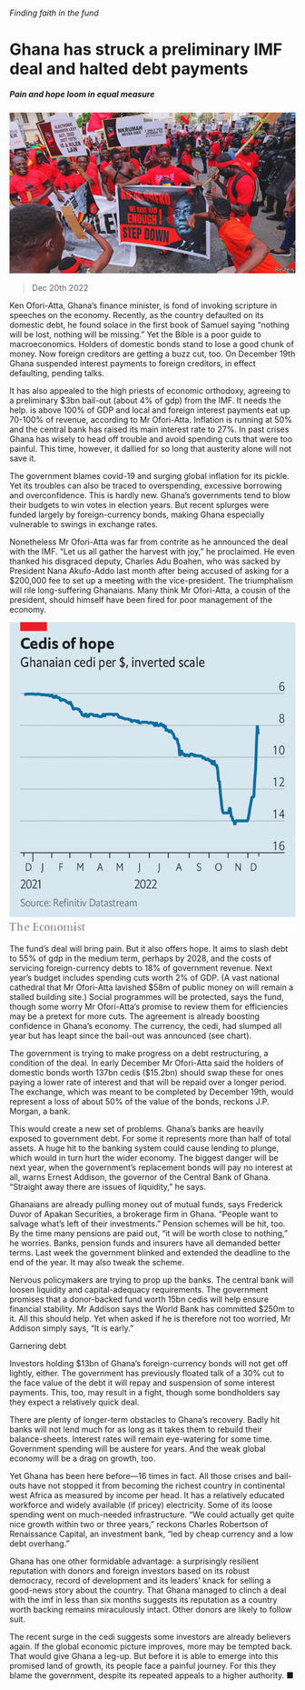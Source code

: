 ###### Finding faith in the fund

# Ghana has struck a preliminary IMF deal and halted debt payments 

##### Pain and hope loom in equal measure 

![image](images/20221224_MAP001.jpg) 

> Dec 20th 2022 

Ken Ofori-Atta, Ghana’s finance minister, is fond of invoking scripture in speeches on the economy. Recently, as the country defaulted on its domestic debt, he found solace in the first book of Samuel saying “nothing will be lost, nothing will be missing.” Yet the Bible is a poor guide to macroeconomics. Holders of domestic bonds stand to lose a good chunk of money. Now foreign creditors are getting a buzz cut, too. On December 19th Ghana suspended interest payments to foreign creditors, in effect defaulting, pending talks. 

It has also appealed to the high priests of economic orthodoxy, agreeing to a preliminary $3bn bail-out (about 4% of gdp) from the IMF. It needs the help.  is above 100% of GDP and local and foreign interest payments eat up 70-100% of revenue, according to Mr Ofori-Atta. Inflation is running at 50% and the central bank has raised its main interest rate to 27%. In past crises Ghana has wisely  to head off trouble and avoid spending cuts that were too painful. This time, however, it dallied for so long that austerity alone will not save it. 

The government blames covid-19 and surging global inflation for its pickle. Yet its troubles can also be traced to overspending, excessive borrowing and overconfidence. This is hardly new. Ghana’s governments tend to blow their budgets to win votes in election years. But recent splurges were funded largely by foreign-currency bonds, making Ghana especially vulnerable to swings in exchange rates. 

Nonetheless Mr Ofori-Atta was far from contrite as he announced the deal with the IMF. “Let us all gather the harvest with joy,” he proclaimed. He even thanked his disgraced deputy, Charles Adu Boahen, who was sacked by President Nana Akufo-Addo last month after being accused of asking for a $200,000 fee to set up a meeting with the vice-president. The triumphalism will rile long-suffering Ghanaians. Many think Mr Ofori-Atta, a cousin of the president, should himself have been fired for poor management of the economy.

![image](images/20221224_MAC220.png) 


The fund’s deal will bring pain. But it also offers hope. It aims to slash debt to 55% of gdp in the medium term, perhaps by 2028, and the costs of servicing foreign-currency debts to 18% of government revenue. Next year’s budget includes spending cuts worth 2% of GDP. (A vast national cathedral that Mr Ofori-Atta lavished $58m of public money on will remain a stalled building site.) Social programmes will be protected, says the fund, though some worry Mr Ofori-Atta’s promise to review them for efficiencies may be a pretext for more cuts. The agreement is already boosting confidence in Ghana’s economy. The currency, the cedi, had slumped all year but has leapt since the bail-out was announced (see chart).

The government is trying to make progress on a debt restructuring, a condition of the deal. In early December Mr Ofori-Atta said the holders of domestic bonds worth 137bn cedis ($15.2bn) should swap these for ones paying a lower rate of interest and that will be repaid over a longer period. The exchange, which was meant to be completed by December 19th, would represent a loss of about 50% of the value of the bonds, reckons J.P. Morgan, a bank.

This would create a new set of problems. Ghana’s banks are heavily exposed to government debt. For some it represents more than half of total assets. A huge hit to the banking system could cause lending to plunge, which would in turn hurt the wider economy. The biggest danger will be next year, when the government’s replacement bonds will pay no interest at all, warns Ernest Addison, the governor of the Central Bank of Ghana. “Straight away there are issues of liquidity,” he says. 

Ghanaians are already pulling money out of mutual funds, says Frederick Duvor of Apakan Securities, a brokerage firm in Ghana. “People want to salvage what’s left of their investments.” Pension schemes will be hit, too. By the time many pensions are paid out, “it will be worth close to nothing,” he worries. Banks, pension funds and insurers have all demanded better terms. Last week the government blinked and extended the deadline to the end of the year. It may also tweak the scheme. 

Nervous policymakers are trying to prop up the banks. The central bank will loosen liquidity and capital-adequacy requirements. The government promises that a donor-backed fund worth 15bn cedis will help ensure financial stability. Mr Addison says the World Bank has committed $250m to it. All this should help. Yet when asked if he is therefore not too worried, Mr Addison simply says, “It is early.”

Garnering debt

Investors holding $13bn of Ghana’s foreign-currency bonds will not get off lightly, either. The government has previously floated talk of a 30% cut to the face value of the debt it will repay and suspension of some interest payments. This, too, may result in a fight, though some bondholders say they expect a relatively quick deal.

There are plenty of longer-term obstacles to Ghana’s recovery. Badly hit banks will not lend much for as long as it takes them to rebuild their balance-sheets. Interest rates will remain eye-watering for some time. Government spending will be austere for years. And the weak global economy will be a drag on growth, too. 

Yet Ghana has been here before—16 times in fact. All those crises and bail-outs have not stopped it from becoming the richest country in continental west Africa as measured by income per head. It has a relatively educated workforce and widely available (if pricey) electricity. Some of its loose spending went on much-needed infrastructure. “We could actually get quite nice growth within two or three years,” reckons Charles Robertson of Renaissance Capital, an investment bank, “led by cheap currency and a low debt overhang.” 

Ghana has one other formidable advantage: a surprisingly resilient reputation with donors and foreign investors based on its robust democracy, record of development and its leaders’ knack for selling a good-news story about the country. That Ghana managed to clinch a deal with the imf in less than six months suggests its reputation as a country worth backing remains miraculously intact. Other donors are likely to follow suit. 

The recent surge in the cedi suggests some investors are already believers again. If the global economic picture improves, more may be tempted back. That would give Ghana a leg-up. But before it is able to emerge into this promised land of growth, its people face a painful journey. For this they blame the government, despite its repeated appeals to a higher authority. ■

